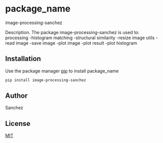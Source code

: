 # package_name
image-processing-sanchez

Description. 
The package image-processing-sanchez is used to:
	processing
		-histogram matching
		-structural similarity
		-resize image
	utils
		-read image
		-save image
		-plot image
		-plot result
		-plot histogram

## Installation

Use the package manager [pip](https://pip.pypa.io/en/stable/) to install package_name

```bash
pip install image-processing-sanchez
```

## Author
Sanchez

## License
[MIT](https://choosealicense.com/licenses/mit/)